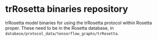 # trRosetta binaries repository
trRosetta model binaries for using the trRosetta protocol within Rosetta proper.  These need to be in the Rosetta database, in `database/protocol_data/tensorflow_graphs/trRosetta`.
